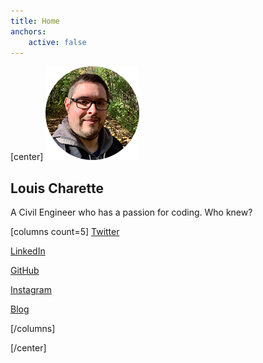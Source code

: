 ```yaml
---
title: Home
anchors:
    active: false
---
```


[center]
![](avatar2.png?sizes=150px)

## Louis Charette
A Civil Engineer who has a passion for coding. Who knew?


[columns count=5]
[<i class="fa fa-twitter"></i> Twitter](https://twitter.com/LouisCharette?class=btn,btn-lg)

[<i class="fa fa-linkedin"></i> LinkedIn](https://www.linkedin.com/in/louis-charette-1a4415b3?class=btn,btn-lg)

[<i class="fa fa-github"></i> GitHub](https://github.com/lcharette/?class=btn,btn-lg)

[<i class="fa fa-instagram"></i> Instagram](https://www.instagram.com/charette.louis/?class=btn,btn-lg)

[<i class="fa fa-pencil"></i> Blog](/blog?class=btn,btn-lg)

[/columns]

[/center]
